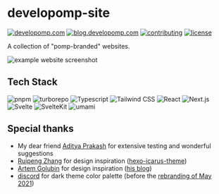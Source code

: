 # developomp-site

[![developomp.com](https://img.shields.io/badge/developomp.com-gray?style=for-the-badge)](https://developomp.com)
[![blog.developomp.com](https://img.shields.io/badge/blog.developomp.com-gray?style=for-the-badge)](https://blog.developomp.com)
[![contributing](https://img.shields.io/badge/contributing-yellow?style=for-the-badge)](./CONTRIBUTING.md)
[![license](https://img.shields.io/github/license/developomp/developomp-site?style=for-the-badge&color=yellow)](./LICENSE)

A collection of "pomp-branded" websites.

![example website screenshot](./.github/img/developomp-site.avif)

## Tech Stack

![pnpm](https://img.shields.io/badge/pnpm-222?style=for-the-badge&logo=pnpm)
![turborepo](https://img.shields.io/badge/turborepo-222?style=for-the-badge&logo=turborepo)
![Typescript](https://img.shields.io/badge/typescript-222?style=for-the-badge&logo=typescript)
![Tailwind CSS](https://img.shields.io/badge/tailwind_css-222?style=for-the-badge&logo=tailwindcss)
![React](https://img.shields.io/badge/react-222?style=for-the-badge&logo=react)
![Next.js](https://img.shields.io/badge/next.js-222?style=for-the-badge&logo=nextdotjs)
![Svelte](https://img.shields.io/badge/svelte-222?style=for-the-badge&logo=svelte)
![SvelteKit](https://img.shields.io/badge/sveltekit-222?style=for-the-badge&logo=svelte)
![umami](https://img.shields.io/badge/umamu-222?style=for-the-badge&logo=umami)

## Special thanks

- My dear friend [Aditya Prakash](https://github.com/AdityaPrakash-26) for extensive testing and wonderful suggestions
- [Ruipeng Zhang](https://github.com/ppoffice) for design inspiration ([hexo-icarus-theme](https://github.com/ppoffice/hexo-theme-icarus))
- [Artem Golubin](https://github.com/rushter) for design inspiration ([his blog](https://rushter.com/blog))
- [discord](http://discord.com) for dark theme color palette (before the [rebranding of May 2021](https://blog.discord.com/how-were-making-discord-more-welcoming-for-everyone-ee152f198c60))
